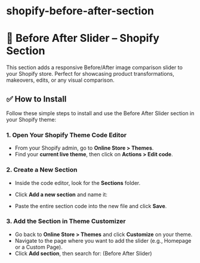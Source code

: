 # shopify-before-after-section


# 📸 Before After Slider – Shopify Section

This section adds a responsive Before/After image comparison slider to your Shopify store. Perfect for showcasing product transformations, makeovers, edits, or any visual comparison.

## ✅ How to Install

Follow these simple steps to install and use the Before After Slider section in your Shopify theme:

### 1. Open Your Shopify Theme Code Editor
- From your Shopify admin, go to **Online Store > Themes**.
- Find your **current live theme**, then click on **Actions > Edit code**.

### 2. Create a New Section
- Inside the code editor, look for the **Sections** folder.
- Click **Add a new section** and name it:  


- Paste the entire section code into the new file and click **Save**.

### 3. Add the Section in Theme Customizer
- Go back to **Online Store > Themes** and click **Customize** on your theme.
- Navigate to the page where you want to add the slider (e.g., Homepage or a Custom Page).
- Click **Add section**, then search for: (Before After Slider)

